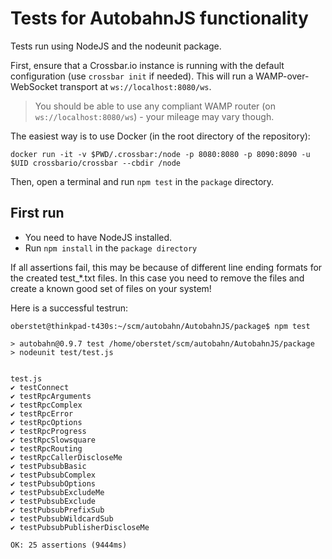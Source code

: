 # Tests for AutobahnJS functionality

Tests run using NodeJS and the nodeunit package.

First, ensure that a Crossbar.io instance is running with the default configuration (use `crossbar init` if needed). This will run a WAMP-over-WebSocket transport at `ws://localhost:8080/ws`.

> You should be able to use any compliant WAMP router (on `ws://localhost:8080/ws`) - your mileage may vary though.

The easiest way is to use Docker (in the root directory of the repository):
```console
docker run -it -v $PWD/.crossbar:/node -p 8080:8080 -p 8090:8090 -u $UID crossbario/crossbar --cbdir /node
```

Then, open a terminal and run `npm test` in the `package` directory.

## First run

* You need to have NodeJS installed.
* Run `npm install` in the `package directory`

If all assertions fail, this may be because of different line ending formats for the created test_*.txt files.
In this case you need to remove the files and create a known good set of files on your system!

Here is a successful testrun:

```console
oberstet@thinkpad-t430s:~/scm/autobahn/AutobahnJS/package$ npm test

> autobahn@0.9.7 test /home/oberstet/scm/autobahn/AutobahnJS/package
> nodeunit test/test.js


test.js
✔ testConnect
✔ testRpcArguments
✔ testRpcComplex
✔ testRpcError
✔ testRpcOptions
✔ testRpcProgress
✔ testRpcSlowsquare
✔ testRpcRouting
✔ testRpcCallerDiscloseMe
✔ testPubsubBasic
✔ testPubsubComplex
✔ testPubsubOptions
✔ testPubsubExcludeMe
✔ testPubsubExclude
✔ testPubsubPrefixSub
✔ testPubsubWildcardSub
✔ testPubsubPublisherDiscloseMe

OK: 25 assertions (9444ms)
```
